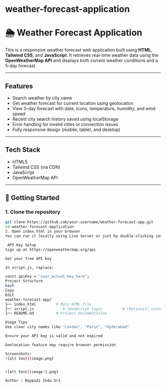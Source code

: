 # weather-forecast-application


# 🌦️ Weather Forecast Application

This is a responsive weather forecast web application built using **HTML**, **Tailwind CSS**, and **JavaScript**. It retrieves real-time weather data using the **OpenWeatherMap API** and displays both current weather conditions and a 5-day forecast.

---

## Features

-  Search weather by city name
-  Get weather forecast for current location using geolocation
-  View 5-day forecast with date, icons, temperature, humidity, and wind speed
-  Recent city search history saved using localStorage
-  Error handling for invalid cities or connection issues
-  Fully responsive design (mobile, tablet, and desktop)

---

## Tech Stack

- HTML5
- Tailwind CSS (via CDN)
- JavaScript
- OpenWeatherMap API

---



## 🚀 Getting Started

### 1. Clone the repository

```bash
git clone https://github.com/your-username/weather-forecast-app.git
cd weather-forecast-application
2. Open index.html in your browser
You can run it locally using Live Server or just by double-clicking index.html.

 API Key Setup
Sign up at https://openweathermap.org/api

Get your free API key

In script.js, replace:

const apiKey = "your_actual_key_here";
Project Structure
bash
Copy
Edit
weather-forecast-app/
├── index.html         # Main HTML file
├── script.js             # JavaScript logic         # (Optional) custom styles
├── README.md          # Project documentation

Usage Tips
Use clear city names like "London", "Paris", "Hyderabad"

Ensure your API key is valid and not expired

Geolocation feature may require browser permission

Screenshots:
![alt text](image.png)


![alt text](image-1.png)

Author : Boppudi Indu Sri